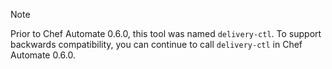 <div class="admonition-note"><p class="admonition-note-title">Note</p><div class="admonition-note-text">

Prior to Chef Automate 0.6.0, this tool was named `delivery-ctl`. To
support backwards compatibility, you can continue to call `delivery-ctl`
in Chef Automate 0.6.0.

</div></div>